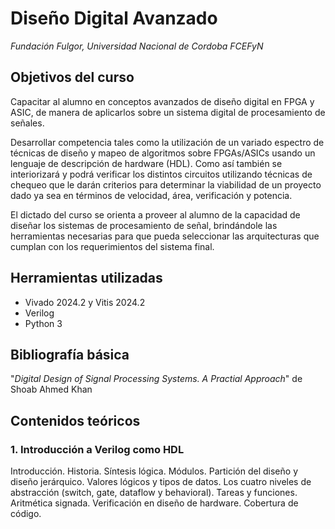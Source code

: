 # Diseño Digital Avanzado
*Fundación Fulgor, Universidad Nacional de Cordoba FCEFyN*

## Objetivos del curso
Capacitar al alumno en conceptos avanzados de diseño digital en FPGA y ASIC, de manera de aplicarlos sobre un sistema digital de procesamiento de señales.

Desarrollar competencia tales como la utilización de un variado espectro de técnicas de diseño y mapeo de algoritmos sobre FPGAs/ASICs usando un lenguaje de descripción de hardware (HDL). Como así también se interiorizará y podrá verificar los distintos circuitos utilizando técnicas de chequeo que le darán criterios para determinar la viabilidad de un proyecto dado ya sea en términos de velocidad, área, verificación y potencia.

El dictado del curso se orienta a proveer al alumno de la capacidad de diseñar los sistemas de procesamiento de señal, brindándole las herramientas necesarias para que pueda seleccionar las arquitecturas que cumplan con los requerimientos del sistema final.

## Herramientas utilizadas
- Vivado 2024.2 y Vitis 2024.2
- Verilog
- Python 3

## Bibliografía básica
"*Digital Design of Signal Processing Systems. A Practial Approach*" de Shoab Ahmed Khan

## Contenidos teóricos
### 1. Introducción a Verilog como HDL
Introducción. Historia. Síntesis lógica. Módulos. Partición del diseño y diseño jerárquico. Valores lógicos y tipos de datos. Los cuatro niveles de abstracción (switch, gate, dataflow y behavioral). Tareas y funciones. Aritmética signada. Verificación en diseño de hardware. Cobertura de código.
